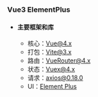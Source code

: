 
### Vue3 ElementPlus

- #### 主要框架和库
  - 核心：[Vue@4.x](https://cn.vuejs.org/v2/guide/)
  - 打包：[Vite@3.x](https://webpack.js.org/concepts/)
  - 路由：[VueRouter@4.x](https://router.vuejs.org/zh/)
  - 状态：[Vuex@4.x](https://vuex.vuejs.org/zh/)
  - 请求：[axios@0.18.0](https://github.com/axios/axios)
  - UI：[Element Plus](https://element-plus.org//)   
```
